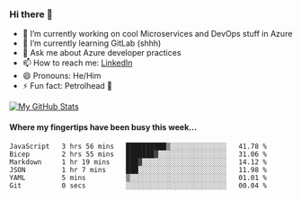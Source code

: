 ### Hi there 👋

- 🔭 I’m currently working on cool Microservices and DevOps stuff in Azure
- 🌱 I’m currently learning GitLab (shhh)
- 💬 Ask me about Azure developer practices
- 📫 How to reach me: [LinkedIn](https://www.linkedin.com/in/gordonbyers/)
- 😄 Pronouns: He/Him 
- ⚡ Fun fact: Petrolhead 🚙

[![My GitHub Stats](https://github-readme-stats.vercel.app/api/?username=gordonby&count_private=true&theme=tokyonight&showicons=true)]()
<!--[![My GitHub Language Stats](https://github-readme-stats.vercel.app/api/top-langs/?username=gordonby&langs_count=5&theme=tokyonight)]()-->

#### Where my fingertips have been busy this week... 
<!--START_SECTION:waka-->

```text
JavaScript   3 hrs 56 mins   ██████████▒░░░░░░░░░░░░░░   41.78 %
Bicep        2 hrs 55 mins   ███████▓░░░░░░░░░░░░░░░░░   31.06 %
Markdown     1 hr 19 mins    ███▓░░░░░░░░░░░░░░░░░░░░░   14.12 %
JSON         1 hr 7 mins     ███░░░░░░░░░░░░░░░░░░░░░░   11.98 %
YAML         5 mins          ▒░░░░░░░░░░░░░░░░░░░░░░░░   01.01 %
Git          0 secs          ░░░░░░░░░░░░░░░░░░░░░░░░░   00.04 %
```

<!--END_SECTION:waka-->
